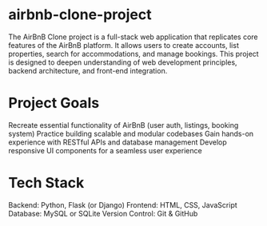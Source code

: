 # airbnb-clone-project
The AirBnB Clone project is a full-stack web application that replicates core features of the AirBnB platform. It allows users to create accounts, list properties, search for accommodations, and manage bookings. This project is designed to deepen understanding of web development principles, backend architecture, and front-end integration.

# Project Goals
Recreate essential functionality of AirBnB (user auth, listings, booking system)
Practice building scalable and modular codebases
Gain hands-on experience with RESTful APIs and database management
Develop responsive UI components for a seamless user experience

# Tech Stack
Backend: Python, Flask (or Django)
Frontend: HTML, CSS, JavaScript
Database: MySQL or SQLite
Version Control: Git & GitHub
